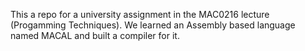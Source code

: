 This a repo for a university assignment in the MAC0216 lecture (Progamming Techniques). We learned an Assembly based language named MACAL and built a compiler for it.